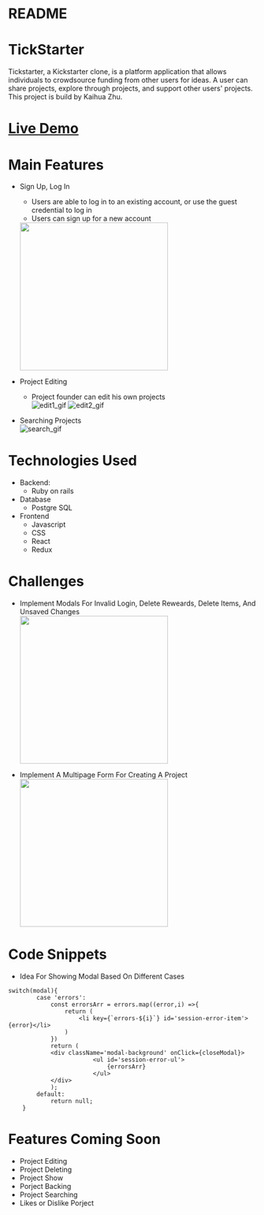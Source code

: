 # README

# TickStarter
Tickstarter, a Kickstarter clone, is a platform application that allows individuals to crowdsource funding from other users for ideas. A user can share projects, explore through projects, and support other users' projects. This project is build by Kaihua Zhu.

# [Live Demo](https://tickstarter.herokuapp.com)

# Main Features
  * Sign Up, Log In
    * Users are able to log in to an existing account, or use the guest credential to log in
    * Users can sign up for a new account   
    <img width='300' height='300' src='https://user-images.githubusercontent.com/71399999/112486963-be089400-8d52-11eb-91f8-da931c95769e.gif' >
    
  * Project Editing
    * Project founder can edit his own projects                           
    ![edit1_gif](https://user-images.githubusercontent.com/71399999/112494113-222e5680-8d59-11eb-9e61-3b3be93d2a66.gif)
    ![edit2_gif](https://user-images.githubusercontent.com/71399999/112494118-22c6ed00-8d59-11eb-9011-698bfecc6c81.gif)
    
  * Searching Projects                          
    ![search_gif](https://user-images.githubusercontent.com/71399999/112495683-7ede4100-8d5a-11eb-9804-8a0d571c9820.gif)
# Technologies Used
  * Backend: 
    * Ruby on rails
  * Database
    * Postgre SQL
  * Frontend
    * Javascript
    * CSS
    * React
    * Redux
  
  
# Challenges
  * Implement Modals For Invalid Login, Delete Reweards, Delete Items, And Unsaved Changes                     
    <img width='300' height='300' src='https://user-images.githubusercontent.com/71399999/112489070-7a168e80-8d54-11eb-834e-1bf13ad139e0.gif' >
    
  * Implement A Multipage Form For Creating A Project                                   
    <img width='300' height='300' src='https://user-images.githubusercontent.com/71399999/112488287-c90ff400-8d53-11eb-9e53-953573c68317.gif' >
  
# Code Snippets
* Idea For Showing Modal Based On Different Cases
```
switch(modal){
        case 'errors':
            const errorsArr = errors.map((error,i) =>{
                return (
                    <li key={`errors-${i}`} id='session-error-item'>{error}</li>
                )
            })
            return ( 
            <div className='modal-background' onClick={closeModal}>
                        <ul id='session-error-ul'>
                            {errorsArr}
                        </ul>
            </div> 
            );
        default:
            return null;
    }
```

# Features Coming Soon
  * Project Editing
  * Project Deleting
  * Project Show
  * Porject Backing
  * Project Searching
  * Likes or Dislike Porject
